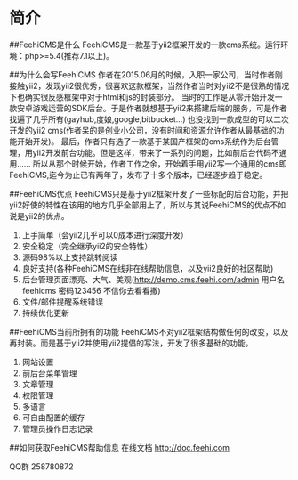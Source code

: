 # 简介

##FeehiCMS是什么
 FeehiCMS是一款基于yii2框架开发的一款cms系统。运行环境：php>=5.4(推荐7.1以上)。

##为什么会写FeehiCMS
作者在2015.06月的时候，入职一家公司，当时作者刚接触yii2，发现yii2很优秀，很喜欢这款框架，当然作者当时对yii2不是很熟的情况下也确实很反感框架中对于html和js的封装部分。
当时的工作是从零开始开发一款安卓游戏运营的SDK后台。于是作者就想基于yii2来搭建后端的服务，可是作者找遍了几乎所有(gayhub,度娘,google,bitbucket...)
也没找到一款成型的可以二次开发的yii2 cms(作者呆的是创业小公司，没有时间和资源允许作者从最基础的功能开始开发)。
最后，作者只有选了一款基于某国产框架的cms系统作为后台管理，用yii2开发前台功能。但是这样，带来了一系列的问题，比如前后台代码不通用......
所以从那个时候开始，作者工作之余，开始着手用yii2写一个通用的cms即FeehiCMS,迄今为止已有两年了，发布了十多个版本，已经逐步趋于稳定。

##FeehiCMS优点
FeehiCMS只是基于yii2框架开发了一些标配的后台功能，并把yii2好使的特性在该用的地方几乎全部用上了，所以与其说FeehiCMS的优点不如说是yii2的优点。
 1. 上手简单（会yii2几乎可以0成本进行深度开发）
 2. 安全稳定（完全继承yii2的安全特性）
 3. 源码98%以上支持跳转阅读
 4. 良好支持(各种FeehiCMS在线非在线帮助信息，以及yii2良好的社区帮助)
 5. 后台管理页面漂亮、大气、美观(http://demo.cms.feehi.com/admin 用户名feehicms 密码123456 不信你去看看撒)
 6. 文件/邮件提醒系统错误
 7. 持续优化更新

##FeehiCMS当前所拥有的功能
 FeehiCMS不对yii2框架结构做任何的改变，以及再封装。而是基于yii2并使用yii2提倡的写法，开发了很多基础的功能。
 1. 网站设置
 2. 前后台菜单管理
 3. 文章管理
 4. 权限管理
 5. 多语言
 6. 可自由配置的缓存
 7. 管理员操作日志记录

##如何获取FeehiCMS帮助信息
 在线文档 http://doc.feehi.com
 
 QQ群 258780872